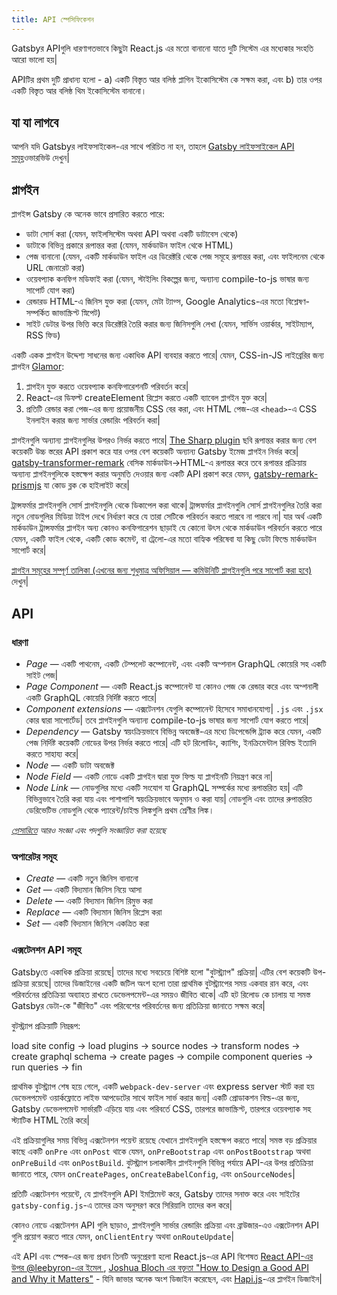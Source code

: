 ```yaml
---
title: API স্পেসিফিকেশন
---
```


Gatsbyর APIগুলি ধারণাগতভাবে কিছুটা React.js এর মতো বানানো যাতে দুটি সিস্টেম এর মধ্যেকার সংহতি আরো ভালো হয়|

APIটির প্রথম দুটি প্রাধান্য হলো - a) একটি বিস্তৃত আর বলিষ্ঠ প্লাগিন ইকোসিস্টেম কে সক্ষম করা, এবং b) তার ওপর একটি বিস্তৃত আর বলিষ্ঠ থিম ইকোসিস্টেম বানানো।

## যা যা লাগবে

আপনি যদি Gatsbyর লাইফসাইকেল-এর সাথে পরিচিত না হন, তাহলে [Gatsby লাইফসাইকেল API সমূহ](/docs/gatsby-lifecycle-apis/)ওভারভিউ দেখুন|

## প্লাগইন

প্লাগইন্স Gatsby কে অনেক ভাবে প্রসারিত করতে পারে:

- ডাটা সোর্স করা (যেমন, ফাইলসিস্টেম অথবা API অথবা একটি ডাটাবেস থেকে)
- ডাটাকে বিভিন্ন প্রকারে রূপান্তর করা (যেমন, মার্কডাউন ফাইল থেকে HTML)
- পেজ বানানো (যেমন, একটি মার্কডাউন ফাইল এর ডিরেক্টরি থেকে পেজ সমূহে রূপান্তর করা, এবং ফাইলনেম থেকে URL জেনারেট করা)
- ওয়েবপ্যাক কনফিগ মডিফাই করা (যেমন, স্টাইলিং বিকল্পের জন্য, অন্যান্য compile-to-js ভাষার জন্য সাপোর্ট যোগ করা)
- রেন্ডারড HTML-এ জিনিস যুক্ত করা (যেমন, মেটা ট্যাগ্স, Google Analytics-এর মতো বিশ্লেষণ-সম্পর্কিত জাভাস্ক্রিপ্ট স্নিপেট)
- সাইট ডেটার উপর ভিত্তি করে ডিরেক্টরি তৈরি করার জন্য জিনিসগুলি লেখা (যেমন, সার্ভিস ওয়ার্কার, সাইটম্যাপ, RSS ফিড)

একটি একক প্লাগইন উদ্দেশ্য সাধনের জন্য একাধিক API ব্যবহার করতে পারে| যেমন, CSS-in-JS লাইব্রেরির জন্য প্লাগইন [Glamor](/packages/gatsby-plugin-glamor/):

1.  প্লাগইন যুক্ত করতে ওয়েবপ্যাক কনফিগারেশনটি পরিবর্তন করে|
2.  React-এর ডিফল্ট createElement রিপ্লেস করতে একটি ব্যাবেল প্লাগইন যুক্ত করে|
3.  প্রতিটি রেন্ডার করা পেজ-এর জন্য প্রয়োজনীয় CSS বের করা, এবং HTML পেজ-এর `<head>`-এ CSS ইনলাইন করার জন্য সার্ভার রেন্ডারিং পরিবর্তন করা|

প্লাগইনগুলি অন্যান্য প্লাগইনগুলির উপরও নির্ভর করতে পারে| [The Sharp plugin](/packages/gatsby-plugin-sharp/) ছবি রূপান্তর করার জন্য বেশ কয়েকটি উচ্চ স্তরের API প্রকাশ করে যার ওপর বেশ কয়েকটি অন্যান্য Gatsby ইমেজ প্লাগইন নির্ভর করে| [gatsby-transformer-remark](/packages/gatsby-transformer-remark/) বেসিক মার্কডাউন->HTML-এ রূপান্তর করে তবে রূপান্তর প্রক্রিয়ায় অন্যান্য প্লাগইনগুলিকে হস্তক্ষেপ করার অনুমতি দেওয়ার জন্য একটি API প্রকাশ করে যেমন, [gatsby-remark-prismjs](/packages/gatsby-remark-prismjs/) যা কোড ব্লক কে হাইলাইট করে|

ট্রান্সফর্মার প্লাগইনগুলি সোর্স প্লাগইনগুলি থেকে ডিকাপেল করা থাকে| ট্রান্সফর্মার প্লাগইনগুলি সোর্স প্লাগইনগুলির তৈরি করা নতুন নোডগুলির মিডিয়া টাইপ দেখে নির্ধারণ করে যে তারা সেটিকে পরিবর্তন করতে পারবে না পারবে না|
যার অর্থ একটি মার্কডাউন ট্রান্সফর্মার প্লাগইন অন্য কোনও কনফিগারেশন ছাড়াই যে কোনো উৎস থেকে মার্কডাউন পরিবর্তন করতে পারে যেমন, একটি ফাইল থেকে, একটি কোড কমেন্ট, বা ট্রেলো-এর মতো বাহ্যিক পরিষেবা যা কিছু ডেটা ফিল্ডে মার্কডাউন সাপোর্ট করে|

[প্লাগইন সমূহের সম্পূর্ণ তালিকা (এখনের জন্য শুধুমাত্র অফিসিয়াল — কমিউনিটি প্লাগইনগুলি পরে সাপোর্ট করা হবে)](/docs/plugins/) দেখুন|

## API

### ধারণা

- _Page_ — একটি পাথনেম, একটি টেম্পলেট কম্পোনেন্ট, এবং একটি অপ্শনাল GraphQL কোয়েরি সহ একটি সাইট পেজ|
- _Page Component_ — একটি React.js কম্পোনেন্ট যা কোনও পেজ কে রেন্ডার করে এবং অপ্শনালী একটি GraphQL কোয়েরি নির্দিষ্ট করতে পারে|
- _Component extensions_ — এক্সটেনশন যেগুলি কম্পোনেন্ট হিসেবে সমাধানযোগ্য| `.js` এবং `.jsx` কোর দ্বারা সাপোর্টেড| তবে প্লাগইনগুলি অন্যান্য compile-to-js ভাষার জন্য সাপোর্ট যোগ করতে পারে|
- _Dependency_ — Gatsby স্বয়ংক্রিয়ভাবে বিভিন্ন অবজেক্ট-এর মধ্যে ডিপেন্ডেন্সি ট্র্যাক করে যেমন, একটি পেজ নির্দিষ্ট কয়েকটি নোডের উপর নির্ভর করতে পারে| এটি হট রিলোডিং, ক্যাশিং, ইনক্রিমেন্টাল রিবিল্ড ইত্যাদি করতে সাহায্য করে|
- _Node_ — একটি ডাটা অবজেক্ট
- _Node Field_ — একটি নোডে একটি প্লাগইন দ্বারা যুক্ত ফিল্ড যা প্লাগইনটি নিয়ন্ত্রণ করে না|
- _Node Link_ — নোডগুলির মধ্যে একটি সংযোগ যা GraphQL সম্পর্কের মধ্যে রূপান্তরিত হয়| এটি বিভিন্নভাবে তৈরি করা যায় এবং পাশাপাশি স্বয়ংক্রিয়ভাবে অনুমান ও করা যায়| নোডগুলি এবং তাদের রুপান্তরিত ডেরিভেটিভ নোডগুলি থেকে প্যারেন্ট/চাইল্ড লিঙ্কগুলি প্রথম শ্রেণীর লিঙ্ক।

_[গ্লোসারিতে](/docs/glossary/) আরও সংজ্ঞা এবং পদগুলি সংজ্ঞায়িত করা হয়েছে_

### অপারেটর সমূহ

- _Create_ — একটি নতুন জিনিস বানানো
- _Get_ — একটি বিদ্যমান জিনিস নিয়ে আসা
- _Delete_ — একটি বিদ্যমান জিনিস রিমুভ করা
- _Replace_ — একটি বিদ্যমান জিনিস রিপ্লেস করা
- _Set_ — একটি বিদ্যমান জিনিসে একত্রিত করা

### এক্সটেনশন API সমূহ

Gatsbyতে একাধিক প্রক্রিয়া রয়েছে| তাদের মধ্যে সবচেয়ে বিশিষ্ট হলো "বুটস্ট্র্যাপ" প্রক্রিয়া| এটির বেশ কয়েকটি উপ-প্রক্রিয়া রয়েছে| তাদের ডিজাইনের একটি জটিল অংশ হলো তারা প্রাথমিক বুটস্ট্র্যাপের সময় একবার রান করে, এবং পরিবর্তনের প্রতিক্রিয়া অব্যাহত রাখতে ডেভেলপমেন্ট-এর সময়ও জীবিত থাকে| এটি হট রিলোড কে চালায় যা সমস্ত Gatsbyর ডেটা-কে "জীবিত" এবং পরিবেশের পরিবর্তনের জন্য প্রতিক্রিয়া জানাতে সক্ষম করে|

বুটস্ট্র্যাপ প্রক্রিয়াটি নিম্নরূপ:

load site config -> load plugins -> source nodes -> transform nodes -> create graphql schema -> create pages -> compile component queries -> run queries -> fin

প্রাথমিক বুটস্ট্র্যাপ শেষ হয়ে গেলে, একটি `webpack-dev-server` এবং express server স্টার্ট করা হয় ডেভেলপমেন্ট ওয়ার্কফ্লোতে লাইভ আপডেটের সাথে ফাইল সার্ভ করার জন্য| একটি প্রোডাকশন বিল্ড-এর জন্য, Gatsby ডেভেলপমেন্ট সার্ভারটি এড়িয়ে যায় এবং পরিবর্তে CSS, তারপরে জাভাস্ক্রিপ্ট, তারপরে ওয়েবপ্যাক সহ স্ট্যাটিক HTML তৈরি করে|

এই প্রক্রিয়াগুলির সময় বিভিন্ন এক্সটেনশন পয়েন্ট রয়েছে যেখানে প্লাগইনগুলি হস্তক্ষেপ করতে পারে| সমস্ত বড় প্রক্রিয়ার কাছে একটি `onPre` এবং `onPost` থাকে যেমন, `onPreBootstrap` এবং `onPostBootstrap` অথবা `onPreBuild` এবং `onPostBuild`. বুটস্ট্র্যাপ চলাকালীন প্লাগইনগুলি বিভিন্ন পর্যায়ে API-এর উপর প্রতিক্রিয়া জানাতে পারে, যেমন `onCreatePages`, `onCreateBabelConfig`, এবং `onSourceNodes`|

প্রতিটি এক্সটেনশন পয়েন্টে, যে প্লাগইনগুলি API ইমপ্লিমেন্ট করে, Gatsby তাদের সনাক্ত করে এবং সাইটের `gatsby-config.js`-এ তাদের ক্রম অনুসরণ করে সিরিয়ালি তাদের কল করে|

কোনও নোডে এক্সটেনশন API গুলি ছাড়াও, প্লাগইনগুলি সার্ভার রেন্ডারিং প্রক্রিয়া এবং ব্রাউজার-এও এক্সটেনশন API গুলি প্রয়োগ করতে পারে যেমন, `onClientEntry` অথবা `onRouteUpdate`|

এই API এবং স্পেক-এর জন্য প্রধান তিনটি অনুপ্রেরণা হলো React.js-এর API বিশেষত [React API-এর উপর @leebyron-এর ইমেল ](https://gist.github.com/vjeux/f2b015d230cc1ab18ed1df30550495ed), [Joshua Bloch এর বক্তৃতা "How to Design a Good API and Why it Matters"](https://www.youtube.com/watch?v=heh4OeB9A-c&app=desktop) - যিনি জাভার অনেক অংশ ডিজাইন করেছেন, এবং [Hapi.js](https://hapijs.com/api)-এর প্লাগইন ডিজাইন|
